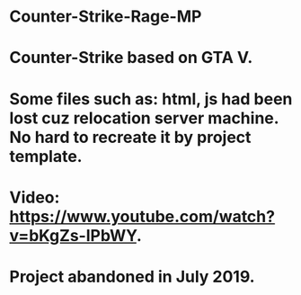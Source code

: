 # Counter-Strike-Rage-MP
# Counter-Strike based on GTA V.
# Some files such as: html, js had been lost cuz relocation server machine. No hard to recreate it by project template.
# Video: https://www.youtube.com/watch?v=bKgZs-lPbWY.
# Project abandoned in July 2019.
